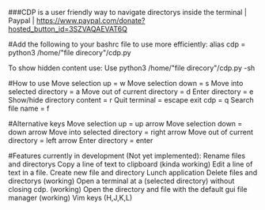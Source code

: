 ###CDP is a user friendly way to navigate directorys inside the terminal 
| Paypal |
https://www.paypal.com/donate?hosted_button_id=3SZVAQAEVAT6Q

#Add the following to your bashrc file to use more efficiently:
	alias cdp = python3 /home/"file direcory"/cdp.py

To show hidden content use:
Use python3 /home/"file direcory"/cdp.py -sh

#How to use
	Move selection up = w
	Move selection down = s
	Move into selected directory = a
	Move out of current directory = d
	Enter directory = e
	Show/hide directory content = r
	Quit terminal = escape
	exit cdp = q
	Search file name = f
	
#Alternative keys
	Move selection up = up arrow
	Move selection down = down arrow
	Move into selected directory = right arrow
	Move out of current directory = left arrow
	Enter directory = enter

#Features currently in development (Not yet implemented):
	 Rename files and directorys
	 Copy a line of text to clipboard
	 (kinda working) Edit a line of text in a file.
	 Create new file and directory
	 Lunch application
	 Delete files and directorys
	 (working) Open a terminal at a (selected directory) without closing cdp.
	 (working) Open the directory and file with the default gui file manager
	 (working) Vim keys (H,J,K,L)
